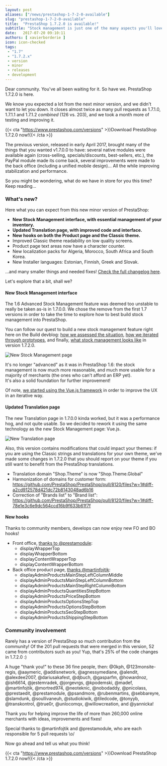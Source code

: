 ```yaml
---
layout: post
aliases: ["/news/prestashop-1-7-2-0-available"]
slug: "prestashop-1-7-2-0-available"
title:  "PrestaShop 1.7.2.0 is available!"
subtitle: "Stock management is just one of the many aspects you'll love"
date:   2017-07-20 09:10:11
authors: [ xavierborderie ]
icon: icon-checked
tags:
 - "1.7"
 - "1.7.2.x"
 - version
 - minor
 - releases
 - development
---
```


Dear community. You've all been waiting for it. So have we. PrestaShop 1.7.2.0 is here.

We know you expected a lot from the next minor version, and we didn't want to let you down. It closes almost twice as many pull requests as 1.7.1.0, 1.7.1.1 and 1.7.1.2 _combined_ (126 vs. 203), and we took a month more of testing and improving it.

{{< cta "https://www.prestashop.com/versions" >}}Download PrestaShop 1.7.2.0 now!{{< /cta >}}

The previous version, released in early April 2017, brought many of the things that you wanted v1.7.0.0 to have: several native modules were available again (cross-selling, specials/discounts, best-sellers, etc.), the PayPal module made its come back, several improvements were made to the back office (including a unified mobile design)... All the while improving stabilization and performance.

So you might be wondering, what do we have in store for you this time? Keep reading...


### What's new?

Here what you can expect from this new minor version of PrestaShop:

* **New Stock Management interface, with essential management of your inventory.**
* **Updated Translation page, with improved code and interface.**
* **New hooks on both the Product page and the Classic theme.**
* Improved Classic theme readability on low quality screens.
* Product page text areas now have a character counter.
* New localization packs for Algeria, Morocco, South Africa and South Korea.
* New Installer languages: Estonian, Finnish, Greek and Slovak.

…and many smaller things and needed fixes! [Check the full changelog here](https://assets.prestashop2.com/en/system/files/ps_releases/changelog_1.7.2.0.txt).

Let's explore that a bit, shall we?


#### New Stock Management interface

The 1.6 Advanced Stock Management feature was deemed too unstable to really be taken as-is in 1.7.0.0. We chose the remove from the first 1.7 versions in order to take the time to explore how to best build stock management into PrestaShop.

You can follow our quest to build a new stock management feature right here on the Build devblog: [how we assessed the situation](http://build.prestashop.com/news/stock-management-in-prestashop-1-7/), [how we iterated through prototypes](http://build.prestashop.com/news/stock-management-in-prestashop-1-7-part-2/), and finally, [what stock management looks like](http://build.prestashop.com/news/stock-management-in-prestashop-1-7-part-3/) in version 1.7.2.0.

![New Stock Management page](/assets/images/2017/07/stockmanagement3-multiple_quantity_update.gif)

It's no longer "advanced" as it was in PrestaShop 1.6: the stock management is now much more reasonable, and much more usable for a majority of merchants (the ones who can't afford an ERP yet).<br/>
It's also a solid foundation for further improvement!

Of note, [we started using the Vue.js framework](http://build.prestashop.com/news/introducing-vuejs-symfony-api/) in order to improve the UX in an iterative way.


#### Updated Translation page

The new Translation page in 1.7.0.0 kinda worked, but it was a performance hog, and not quite usable. So we decided to rework it using the same technology as the new Stock Management page: Vue.js.

![New Translation page](/assets/images/2017/07/ps1720-translation.png)

Also, this version contains modifications that could impact your themes: if you are using the Classic strings and translations for your own theme, we've made some changes in 1.7.2.0 that you should report on your theme if you still want to benefit from the PrestaShop translations.

* Translation domain "Shop.Theme" is now "Shop.Theme.Global"
* Harmonization of domains for customer form: https://github.com/PrestaShop/PrestaShop/pull/8120/files?w=1#diff-a2cd912578d421dc72b8143048ad6b16
* Correction of "Brands list" to "Brand list": https://github.com/PrestaShop/PrestaShop/pull/8120/files?w=1#diff-78e1e3c6e9dc564ccd16b9f633b61f7f


#### New hooks

Thanks to community members, develops can now enjoy new FO and BO hooks! 

* Front office, [thanks to @prestamodule](https://github.com/PrestaShop/PrestaShop/pull/7688/files):
  * displayWrapperTop
  * displayWrapperBottom
  * displayContentWrapperTop
  * displayContentWrapperBottom 
* Back office product page, [thanks @martinfojtik](https://github.com/PrestaShop/PrestaShop/pull/7613/files):
  * displayAdminProductsMainStepLeftColumnMiddle
  * displayAdminProductsMainStepLeftColumnBottom
  * displayAdminProductsMainStepRightColumnBottom
  * displayAdminProductsQuantitiesStepBottom
  * displayAdminProductsPriceStepBottom
  * displayAdminProductsOptionsStepTop
  * displayAdminProductsOptionsStepBottom
  * displayAdminProductsSeoStepBottom
  * displayAdminProductsShippingStepBottom


### Community involvement

Rarely has a version of PrestaShop so much contribution from the community! Of the 201 pull requests that were merged in this version, 52 came from contributors such as you! Yup, that's 25% of the code changes in 1.7.2.0 :) 

A huge "thank you!" to these 36 fine people, then: @0kph, @123monsite-regis, @aaymeric, @addisnetwork, @agnessymediane, @alendit, @alexdee2007, @dariusakafest, @djbuch, @gasparfm, @howardnoz, @ish6614, @jestemradek, @jorgevrgs, @kpodemski, @madef, @martinfojtik, @mortred974, @neoteknic, @nobodaddy, @pnicolass, @prestaedit, @prestamodule, @psandmore, @rubenmartins, @sebbareyre, @slamdunk, @soullivaneuh, @studiokiwik, @tiledcode, @tonyyb, @transkontrol, @true0r, @unlocomqx, @willowcreation, and @yannicka!

Thank you for helping improve the life of more than 260,000 online merchants with ideas, improvements and fixes!

Special thanks to @martinfojtik and @prestamodule, who are each responsible for 5 pull requests \o/

Now go ahead and tell us what you think!

{{< cta "https://www.prestashop.com/versions" >}}Download PrestaShop 1.7.2.0 now!{{< /cta >}}
